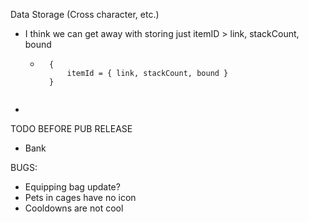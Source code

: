 Data Storage (Cross character, etc.)
- I think we can get away with storing just itemID > link, stackCount, bound
    - ```
        {
            itemId = { link, stackCount, bound }
        }
    ```
- 

TODO BEFORE PUB RELEASE
- Bank

BUGS:
- Equipping bag update?
- Pets in cages have no icon
- Cooldowns are not cool